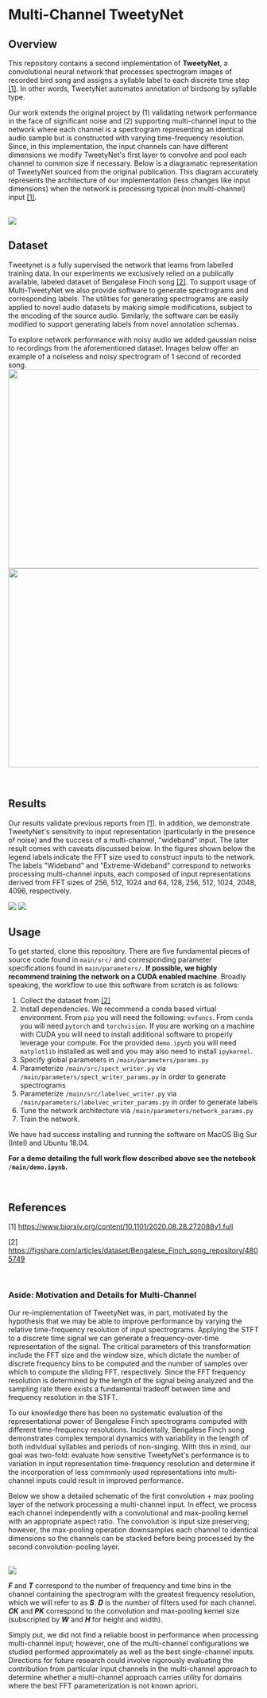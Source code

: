# Multi-Channel TweetyNet

## Overview

This repository contains a second implementation of **TweetyNet**, a convolutional neural network that processes spectrogram images of recorded bird song and assigns a syllable label to each discrete time step [[1]](#1). In other words, TweetyNet automates annotation of birdsong by syllable type. 

Our work extends the original project by (1) validating network performance in the face of significant noise and (2) supporting multi-channel input to the network where each channel is a spectrogram representing an identical audio sample but is constructed with varying time-frequency resolution. Since, in this implementation, the input channels can have different dimensions we modify TweetyNet's first layer to convolve and pool each channel to common size if necessary. Below is a diagramatic representation of TweetyNet sourced from the original publication. This diagram accurately represents the architecture of our implementation (less changes like input dimensions) when the network is processing typical (non multi-channel) input [[1]](#1).

<br>
<img src="https://github.com/gardner-lab/multi-channel-tweetynet/blob/master/figs/tweetynet.jpg?raw=true" href="#">
<br>


## Dataset

Tweetynet is a fully supervised the network that learns from labelled training data. In our experiments we exclusively relied on a publically available, labeled dataset of Bengalese Finch song [[2]](#2). To support usage of Multi-TweetyNet we also provide software to generate spectrograms and corresponding labels. The utilities for generating spectrograms are easily applied to novel audio datasets by making simple modifications, subject to the encoding of the source audio. Similarly, the software can be easily modified to support generating labels from novel annotation schemas. 

To explore network performance with noisy audio we added gaussian noise to recordings from the aforementioned dataset. Images below offer an example of a noiseless and noisy spectrogram of 1 second of recorded song.
<img src="https://github.com/gardner-lab/multi-channel-tweetynet/blob/master/figs/spectnonoise.png?raw=true" width=1000px height=400px>
<img src="https://github.com/gardner-lab/multi-channel-tweetynet/blob/master/figs/spectsnr0.5.png?raw=true" width=1000px height=400px>

<br>

## Results

Our results validate previous reports from [[1]](#1). In addition, we demonstrate TweetyNet's sensitivity to input representation (particularly in the presence of noise) and the success of a multi-channel, "wideband" input. The later result comes with caveats discussed below. In the figures shown below the legend labels indicate the FFT size used to construct inputs to the network. The labels "Wideband" and "Extreme-Wideband" correspond to networks processing multi-channel inputs, each composed of input representations derived from FFT sizes of 256, 512, 1024 and 64, 128, 256, 512, 1024, 2048, 4096, respectively.

<img src="https://github.com/gardner-lab/multi-channel-tweetynet/blob/master/figs/accnoise.png">

<img src="https://github.com/gardner-lab/multi-channel-tweetynet/blob/master/figs/accnonoise.png">

<br> 

## Usage

To get started, clone this repository. There are five fundamental pieces of source code found in ```main/src/``` and corresponding parameter specifications found in ```main/parameters/```. **If possible, we highly recommend training the network on a CUDA enabled machine**. Broadly speaking, the workflow to use this software from scratch is as follows:

1. Collect the dataset from [[2]](#2)
2. Install dependencies. We recommend a conda based virtual environment. From `pip` you will need the following: `evfuncs`. From `conda` you will need `pytorch` and `torchvision`. If you are working on a machine with CUDA you will need to install additional software to properly leverage your compute. For the provided `demo.ipynb` you will need `matplotlib` installed as well and you may also need to install ```ipykernel```.
3. Specify global parameters in ```/main/parameters/params.py```
4. Parameterize ```/main/src/spect_writer.py``` via ```/main/parameters/spect_writer_params.py``` in order to generate spectrograms
5. Parameterize ```/main/src/labelvec_writer.py``` via ```/main/parameters/labelvec_writer_params.py``` in order to generate labels
6. Tune the network architecture via ```/main/parameters/network_params.py```
7. Train the network. 

We have had success installing and running the software on MacOS Big Sur (Intel) and Ubuntu 18.04.

**For a demo detailing the full work flow described above see the notebook ```/main/demo.ipynb```.**

<br>

## References
<a id="1">[1]</a> 
https://www.biorxiv.org/content/10.1101/2020.08.28.272088v1.full

<a id="2">[2]</a>
https://figshare.com/articles/dataset/Bengalese_Finch_song_repository/4805749

<br>

### Aside: Motivation and Details for Multi-Channel

Our re-implementation of TweetyNet was, in part, motivated by the hypothesis that we may be able to improve performance by varying the relative time-frequency resolution of input spectrograms. Applying the STFT to a discrete time signal we can generate a frequency-over-time representation of the signal. The critical parameters of this transformation include the FFT size and the window size, which dictate the number of discrete frequency bins to be computed and the number of samples over which to compute the sliding FFT, respectively. Since the FFT frequency resolution is determined by the length of the signal being analyzed and the sampling rate there exists a fundamental tradeoff between time and frequency resolution in the STFT.

To our knowledge there has been no systematic evaluation of the representational power of Bengalese Finch spectrograms computed with different time-frequency resolutions. Incidentally, Bengalese Finch song demonstrates complex temporal dynamics with variability in the length of both individual syllables and periods of non-singing. With this in mind, our goal was two-fold: evaluate how sensitive TweetyNet's performance is to variation in input representation time-frequency resolution and determine if the incorporation of less commmonly used representations into multi-channel inputs could result in improved performance. 

Below we show a detailed schematic of the first convolution + max pooling layer of the network processing a multi-channel input. In effect, we process each channel independently with a convolutional and max-pooling kernel with an appropriate aspect ratio. The convolution is input size preserving; however, the max-pooling operation downsamples each channel to identical dimensions so the channels can be stacked before being processed by the second convolution-pooling layer.  

<br>
<img src="https://github.com/gardner-lab/multi-channel-tweetynet/blob/master/figs/frontend.png?raw=true">
<br>

___F___ and ___T___ correspond to the number of frequency and time bins in the channel containing the spectrogram with the greatest frequency resolution, which we will refer to as ***S***. ___D___ is the number of filters used for each channel. ___CK___ and ___PK___ correspond to the convolution and max-pooling kernel size (subscripted by ___W___ and ___H___ for height and width). 

Simply put, we did not find a reliable boost in performance when processing multi-channel input; however, one of the multi-channel configurations we studied performed approximately as well as the best single-channel inputs. Directions for future research could involve rigorously evaluating the contribution from particular input channels in the multi-channel approach to determine whether a multi-channel approach carries utility for domains where the best FFT parameterization is not known apriori.
